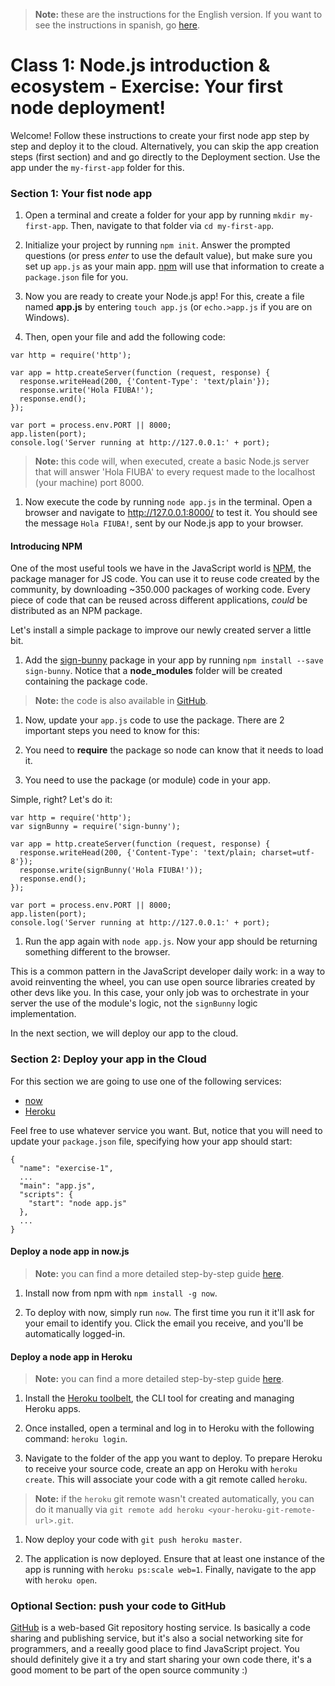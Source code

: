 > **Note:** these are the instructions for the English version. If you want to see the instructions in spanish, go [here](./README.md).

# Class 1: Node.js introduction & ecosystem - Exercise: Your first node deployment!

Welcome! Follow these instructions to create your first node app step by step and deploy it to the cloud.
Alternatively, you can skip the app creation steps (first section) and and go directly to the Deployment section. Use the app under the `my-first-app` folder for this.

### Section 1: Your fist node app

1. Open a terminal and create a folder for your app by running `mkdir my-first-app`. Then, navigate to that folder via `cd my-first-app`.

1. Initialize your project by running `npm init`. Answer the prompted questions (or press _enter_ to use the default value), but make sure you set up `app.js` as your main app. [npm](https://docs.npmjs.com/cli/init) will use that information to create a `package.json` file for you.

1. Now you are ready to create your Node.js app! For this, create a file named **app.js** by entering `touch app.js` (or `echo.>app.js` if you are on Windows).

1. Then, open your file and add the following code:

  ```
  var http = require('http');

  var app = http.createServer(function (request, response) {
    response.writeHead(200, {'Content-Type': 'text/plain'});
    response.write('Hola FIUBA!');
    response.end();
  });

  var port = process.env.PORT || 8000;
  app.listen(port);
  console.log('Server running at http://127.0.0.1:' + port);
  ```

  > **Note:** this code will, when executed, create a basic Node.js server that will answer 'Hola FIUBA' to every request made to the localhost (your machine) port 8000.

1. Now execute the code by running `node app.js` in the terminal. Open a browser and navigate to http://127.0.0.1:8000/ to test it. You should see the message `Hola FIUBA!`, sent by our Node.js app to your browser.

#### Introducing NPM

One of the most useful tools we have in the JavaScript world is [NPM](https://www.npmjs.com/), the package manager for JS code. You can use it to reuse code created by the community, by downloading ~350.000 packages of working code. Every piece of code that can be reused across different applications, *could* be distributed as an NPM package.

Let's install a simple package to improve our newly created server a little bit.

1. Add the [sign-bunny](https://github.com/ryanbahniuk/sign-bunny) package in your app by running `npm install --save sign-bunny`. Notice that a **node_modules** folder will be created containing the package code.

  > **Note:** the code is also available in [GitHub](https://github.com/ryanbahniuk/sign-bunny).

1. Now, update your `app.js` code to use the package. There are 2 important steps you need to know for this:

  1. You need to **require** the package so node can know that it needs to load it.
  1. You need to use the package (or module) code in your app.

  Simple, right? Let's do it:

  ```
  var http = require('http');
  var signBunny = require('sign-bunny');

  var app = http.createServer(function (request, response) {
    response.writeHead(200, {'Content-Type': 'text/plain; charset=utf-8'});
    response.write(signBunny('Hola FIUBA!'));
    response.end();
  });

  var port = process.env.PORT || 8000;
  app.listen(port);
  console.log('Server running at http://127.0.0.1:' + port);
  ```

1. Run the app again with `node app.js`. Now your app should be returning something different to the browser.

This is a common pattern in the JavaScript developer daily work: in a way to avoid reinventing the wheel, you can use open source libraries created by other devs like you. In this case, your only job was to orchestrate in your server the use of the module's logic, not the  `signBunny` logic implementation.

In the next section, we will deploy our app to the cloud.

### Section 2: Deploy your app in the Cloud

For this section we are going to use one of the following services:

* [now](https://zeit.co/now)
* [Heroku](https://www.heroku.com/)

Feel free to use whatever service you want. But, notice that you will need to update your `package.json` file, specifying how your app should start:

```
{
  "name": "exercise-1",
  ...
  "main": "app.js",
  "scripts": {
    "start": "node app.js"
  },
  ...
}
```

#### Deploy a node app in now.js

> **Note:** you can find a more detailed step-by-step guide [here](https://zeit.co/now#get-started).

1. Install now from npm with `npm install -g now`.

1. To deploy with now, simply run `now`. The first time you run it it'll ask for your email to identify you.
Click the email you receive, and you'll be automatically logged-in.

#### Deploy a node app in Heroku

> **Note:** you can find a more detailed step-by-step guide [here](https://devcenter.heroku.com/articles/getting-started-with-nodejs).

1. Install the [Heroku toolbelt](https://toolbelt.heroku.com/), the CLI tool for creating and managing Heroku apps.

1. Once installed, open a terminal and log in to Heroku with the following command: `heroku login`.

1. Navigate to the folder of the app you want to deploy. To prepare Heroku to receive your source code, create an app on Heroku with `heroku create`. This will associate your code with a git remote called `heroku`.

  >**Note:** if the `heroku` git remote wasn't created automatically, you can do it manually via `git remote add heroku <your-heroku-git-remote-url>.git`.

1. Now deploy your code with `git push heroku master`.

1. The application is now deployed. Ensure that at least one instance of the app is running with `heroku ps:scale web=1`. Finally, navigate to the app with `heroku open`.

### Optional Section: push your code to GitHub

[GitHub](https://github.com/) is a web-based Git repository hosting service. Is basically a code sharing and publishing service, but it's also a social networking site for programmers, and a reeally good place to find JavaScript project. You should definitely give it a try and start sharing your own code there, it's a good moment to be part of the open source community :)
